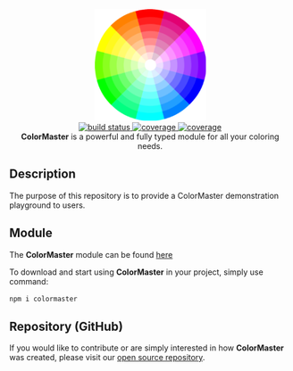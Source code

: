 <!-- markdownlint-disable no-inline-html -->
<!-- markdownlint-disable first-line-heading -->
<div align="center">
  <a href="https://github.com/lbragile/ColorMaster">
    <img src="public/logo192.png" width="200" height="200" alt="ColorMaster Logo" />
  </a>
</div>

<div align="center">
  <a href="https://github.com/lbragile/ColorMaster/actions">
    <img alt="build status" src="https://img.shields.io/github/workflow/status/lbragile/ColorMaster/Testing?label=Build&logo=github&style=flat-square" />
  </a>
  <a href="https://app.codecov.io/gh/lbragile/ColorMaster/">
    <img alt="coverage" src="https://img.shields.io/codecov/c/github/lbragile/ColorMaster?label=Coverage&style=flat-square&logo=codecov" />
  </a>
  <a href="https://www.codefactor.io/repository/github/lbragile/colormaster">
    <img alt="coverage" src="https://img.shields.io/codefactor/grade/github/lbragile/ColorMaster/master?label=Code%20Quality&logo=codefactor&style=flat-square" />
  </a>
</div>

<div align="center">
  <strong>ColorMaster</strong> is a powerful and fully typed module for all your coloring needs.
</div>
<!-- markdownlint-enable first-line-heading -->
<!-- markdownlint-enable no-inline-html -->

## Description

The purpose of this repository is to provide a ColorMaster demonstration playground to users.

## Module

The **ColorMaster** module can be found [here](https://www.npmjs.com/package/colormaster)

To download and start using **ColorMaster** in your project, simply use command:

```markdown
npm i colormaster
```

## Repository (GitHub)

If you would like to contribute or are simply interested in how **ColorMaster** was created, please visit our [open source repository](https://github.com/lbragile/ColorMaster).
